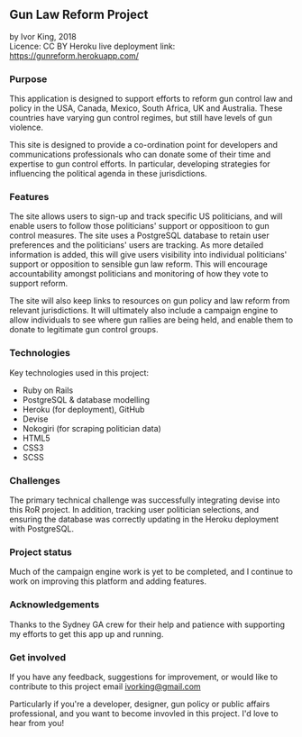 ## Gun Law Reform Project
by Ivor King, 2018  
Licence: CC BY
Heroku live deployment link: https://gunreform.herokuapp.com/

### Purpose

This application is designed to support efforts to reform gun control law and policy in the USA, Canada, Mexico, South Africa, UK and Australia. These countries have varying gun control regimes, but still have levels of gun violence. 

This site is designed to provide a co-ordination point for developers and communications professionals who can donate some of their time and expertise to gun control efforts. In particular, developing strategies for influencing the political agenda in these jurisdictions. 

### Features

The site allows users to sign-up and track specific US politicians, and will enable users to follow those politicians' support or oppositioon to gun control measures. The site uses a PostgreSQL database to retain user preferences and the politicians' users are tracking. As more detailed information is added, this will give users visibility into individual politicians' support or opposition to sensible gun law reform. This will encourage accountability amongst politicians and monitoring of how they vote to support reform.

The site will also keep links to resources on gun policy and law reform from relevant jurisdictions. It will ultimately also include a campaign engine to allow individuals to see where gun rallies are being held, and enable them to donate to legitimate gun control groups.

### Technologies

Key technologies used in this project:
* Ruby on Rails
* PostgreSQL & database modelling
* Heroku (for deployment), GitHub
* Devise
* Nokogiri (for scraping politician data)
* HTML5
* CSS3
* SCSS

### Challenges

The primary technical challenge was successfully integrating devise into this RoR project. In addition, tracking user politician selections, and ensuring the database was correctly updating in the Heroku deployment with PostgreSQL. 

### Project status

Much of the campaign engine work is yet to be completed, and I continue to work on improving this platform and adding features.

### Acknowledgements

Thanks to the Sydney GA crew for their help and patience with supporting my efforts to get this app up and running.

### **Get involved**

If you have any feedback, suggestions for improvement, or would like to contribute to this project email ivorking@gmail.com

Particularly if you're a developer, designer, gun policy or public affairs professional, and you want to become invovled in this project. I'd love to hear from you!
